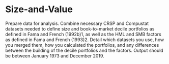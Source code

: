 # Size-and-Value
Prepare data for analysis. Combine necessary CRSP and Compustat datasets needed to define size and book-to-market decile portfolios as defined in Fama and French (1992b)1, as well as the HML and SMB factors as defined in Fama and French (1993)2. Detail which datasets you use, how you merged them, how you calculated the portfolios, and any differences between the building of the decile portfolios and the factors. Output should be between January 1973 and December 2019.
